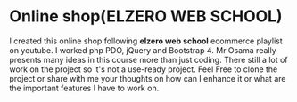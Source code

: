 # Online shop(ELZERO WEB SCHOOL)

I created this online shop following **elzero web school** ecommerce playlist on youtube. I worked php PDO, jQuery and Bootstrap 4. Mr Osama really presents many ideas in this course more than just coding. There still a lot of work on the project so it's not a use-ready project. Feel Free to clone the project or share with me your thoughts on how can I enhance it or what are the important features I have to work on.
